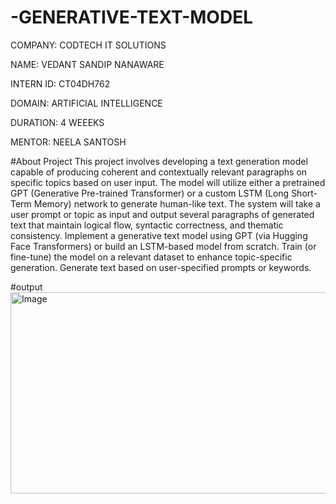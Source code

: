 # -GENERATIVE-TEXT-MODEL

COMPANY: CODTECH IT SOLUTIONS

NAME: VEDANT SANDIP NANAWARE

INTERN ID: CT04DH762

DOMAIN: ARTIFICIAL INTELLIGENCE

DURATION: 4 WEEEKS

MENTOR: NEELA SANTOSH

#About Project
This project involves developing a text generation model capable of producing coherent and contextually relevant paragraphs on specific topics based on user input. The model will utilize either a pretrained GPT (Generative Pre-trained Transformer) or a custom LSTM (Long Short-Term Memory) network to generate human-like text.
The system will take a user prompt or topic as input and output several paragraphs of generated text that maintain logical flow, syntactic correctness, and thematic consistency.
Implement a generative text model using GPT (via Hugging Face Transformers) or build an LSTM-based model from scratch.
Train (or fine-tune) the model on a relevant dataset to enhance topic-specific generation.
Generate text based on user-specified prompts or keywords.

#output
<img width="1262" height="322" alt="Image" src="https://github.com/user-attachments/assets/efe76fdb-1bae-4dfd-ad4c-f0b48577b46b" />

